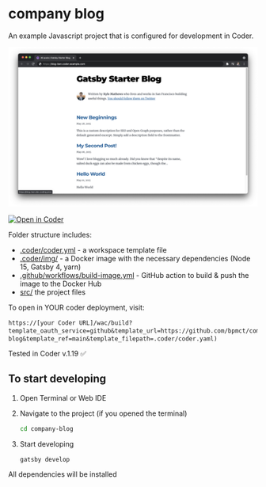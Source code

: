 # company blog

An example Javascript project that is configured for development in Coder.

![Screenshot of blog running in Coder](static/screenshot.png)

[![Open in Coder](https://cdn.coder.com/embed-button.svg)](https://dev.coding.pics/wac/build?template_oauth_service=github&template_url=https://github.com/bpmct/company-blog&template_ref=main&template_filepath=.coder/coder.yaml)

Folder structure includes:

- [.coder/coder.yml](.coder/coder.yaml) - a workspace template file
- [.coder/img/](.coder/img/) - a Docker image with the necessary dependencies (Node 15, Gatsby 4, yarn)
- [.github/workflows/build-image.yml](.github/workflows/build-image.yml) - GitHub action to build & push the image to the Docker Hub
- [src/](src/) the project files

To open in YOUR coder deployment, visit:

```
https://[your Coder URL]/wac/build?template_oauth_service=github&template_url=https://github.com/bpmct/company-blog&template_ref=main&template_filepath=.coder/coder.yaml)
```

Tested in Coder v.1.19 ✅

## To start developing

1. Open Terminal or Web IDE

1. Navigate to the project (if you opened the terminal)

    ```sh
    cd company-blog
    ```

1. Start developing

    ```sh
    gatsby develop
    ```

 All dependencies will be installed
